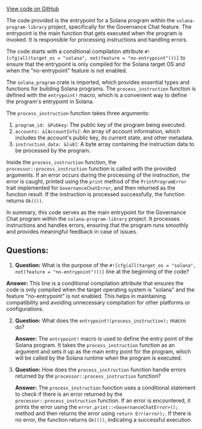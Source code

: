 [View code on GitHub](https://github.com/solana-labs/solana-program-library/governance/chat/program/src/entrypoint.rs)

The code provided is the entrypoint for a Solana program within the `solana-program-library` project, specifically for the Governance Chat feature. The entrypoint is the main function that gets executed when the program is invoked. It is responsible for processing instructions and handling errors.

The code starts with a conditional compilation attribute `#![cfg(all(target_os = "solana", not(feature = "no-entrypoint")))]` to ensure that the entrypoint is only compiled for the Solana target OS and when the "no-entrypoint" feature is not enabled.

The `solana_program` crate is imported, which provides essential types and functions for building Solana programs. The `process_instruction` function is defined with the `entrypoint!` macro, which is a convenient way to define the program's entrypoint in Solana.

The `process_instruction` function takes three arguments:

1. `program_id: &Pubkey`: The public key of the program being executed.
2. `accounts: &[AccountInfo]`: An array of account information, which includes the account's public key, its current state, and other metadata.
3. `instruction_data: &[u8]`: A byte array containing the instruction data to be processed by the program.

Inside the `process_instruction` function, the `processor::process_instruction` function is called with the provided arguments. If an error occurs during the processing of the instruction, the error is caught, printed using the `print` method of the `PrintProgramError` trait implemented for `GovernanceChatError`, and then returned as the function result. If the instruction is processed successfully, the function returns `Ok(())`.

In summary, this code serves as the main entrypoint for the Governance Chat program within the `solana-program-library` project. It processes instructions and handles errors, ensuring that the program runs smoothly and provides meaningful feedback in case of issues.
## Questions: 
 1. **Question:** What is the purpose of the `#![cfg(all(target_os = "solana", not(feature = "no-entrypoint")))]` line at the beginning of the code?

   **Answer:** This line is a conditional compilation attribute that ensures the code is only compiled when the target operating system is "solana" and the feature "no-entrypoint" is not enabled. This helps in maintaining compatibility and avoiding unnecessary compilation for other platforms or configurations.

2. **Question:** What does the `entrypoint!(process_instruction);` macro do?

   **Answer:** The `entrypoint!` macro is used to define the entry point of the Solana program. It takes the `process_instruction` function as an argument and sets it up as the main entry point for the program, which will be called by the Solana runtime when the program is executed.

3. **Question:** How does the `process_instruction` function handle errors returned by the `processor::process_instruction` function?

   **Answer:** The `process_instruction` function uses a conditional statement to check if there is an error returned by the `processor::process_instruction` function. If an error is encountered, it prints the error using the `error.print::<GovernanceChatError>();` method and then returns the error using `return Err(error);`. If there is no error, the function returns `Ok(())`, indicating a successful execution.